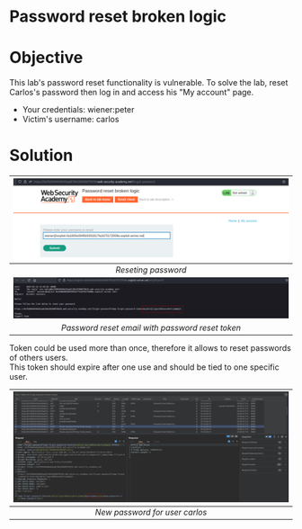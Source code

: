 # Password reset broken logic
# Objective

This lab's password reset functionality is vulnerable. To solve the lab, reset Carlos's password then log in and access his "My account" page.
- Your credentials: wiener:peter
- Victim's username: carlos

# Solution
|![](Images/image-5.png)|
|:--:| 
| *Reseting password* |
|![](Images/image-6.png)|
| *Password reset email with password reset token* |

Token could be used more than once, therefore it allows to reset passwords of others users.\
This token should expire after one use and should be tied to one specific user.

|![](Images/image-7.png)|
|:--:| 
| *New password for user carlos* |
